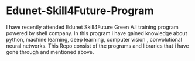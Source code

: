 # Edunet-Skill4Future-Program
 
I have recently attended Edunet Skill4Future Green A.I training program powered by shell company.
In this program i have gained knowledge about python, machine learning, deep learning, computer vision , convolutional neural networks.
This Repo consist of the programs and libraries that i have gone through and mentioned above.
